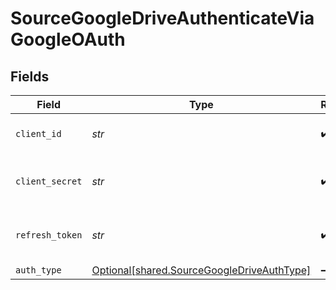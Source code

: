 # SourceGoogleDriveAuthenticateViaGoogleOAuth


## Fields

| Field                                                                                          | Type                                                                                           | Required                                                                                       | Description                                                                                    |
| ---------------------------------------------------------------------------------------------- | ---------------------------------------------------------------------------------------------- | ---------------------------------------------------------------------------------------------- | ---------------------------------------------------------------------------------------------- |
| `client_id`                                                                                    | *str*                                                                                          | :heavy_check_mark:                                                                             | Client ID for the Google Drive API                                                             |
| `client_secret`                                                                                | *str*                                                                                          | :heavy_check_mark:                                                                             | Client Secret for the Google Drive API                                                         |
| `refresh_token`                                                                                | *str*                                                                                          | :heavy_check_mark:                                                                             | Refresh Token for the Google Drive API                                                         |
| `auth_type`                                                                                    | [Optional[shared.SourceGoogleDriveAuthType]](../../models/shared/sourcegoogledriveauthtype.md) | :heavy_minus_sign:                                                                             | N/A                                                                                            |